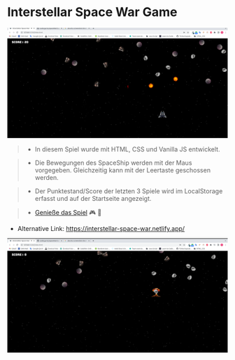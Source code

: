 # Interstellar Space War Game

![reference image](/images/readme1.png)

> - In diesem Spiel wurde mit HTML, CSS und Vanilla JS entwickelt.

> - Die Bewegungen des SpaceShip werden mit der Maus vorgegeben. Gleichzeitig kann mit der Leertaste geschossen werden.

> - Der Punktestand/Score der letzten 3 Spiele wird im LocalStorage erfasst und auf der Startseite angezeigt.

> - [Genieße das Spiel](https://interstellar-space-war.netlify.app/) :video_game: :ghost:

- Alternative Link: https://interstellar-space-war.netlify.app/

![reference image](/images/readme2.png)
